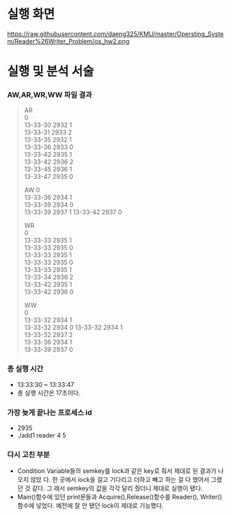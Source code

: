 
# 실행 화면 
 
 https://raw.githubusercontent.com/daeng325/KMU/master/Opersting_System/Reader%26Writer_Problem/os_hw2.png
 
# 실행 및 분석 서술 
 
 
### AW,AR,WR,WW 파일 결과 

> AR  
> 0  
> 13-33-30 2932 1  
> 13-33-31 2933 2  
> 13-33-35 2932 1  
> 13-33-36 2933 0  
> 13-33-42 2935 1  
> 13-33-42 2936 2  
> 13-33-45 2936 1  
> 13-33-47 2935 0    
> 
>  AW 
>   0  
>   13-33-36 2934 1  
>   13-33-39 2934 0  
>   13-33-39 2937 1 
> 13-33-42 2937 0     
> 
> WR  
> 0  
> 13-33-33 2935 1  
> 13-33-33 2935 0  
> 13-33-33 2935 1  
> 13-33-33 2935 0  
> 13-33-33 2935 1  
> 13-33-34 2936 2  
> 13-33-42 2935 1  
> 13-33-42 2936 0     
> 
> WW  
> 0  
> 13-33-32 2934 1  
> 13-33-32 2934 0 
> 13-33-32 2934 1  
> 13-33-32 2937 2  
> 13-33-36 2934 1  
> 13-33-39 2937 0

 
### 총 실행 시간 
-  13:33:30 ~ 13:33:47 
- 총 실행 시간은 17초이다. 
 
### 가장 늦게 끝나는 프로세스 id 
-  2935 
- ./add1 reader 4 5 
 
 
### 다시 고친 부분 
-  Condition Variable들의 semkey를 lock과 같은 key로 줘서 제대로 된 결과가 나오지 않았 다. 한 곳에서 lock을 걸고 기다리고 더하고 빼고 하는 걸 다 했어서 그랬던 것 같다. 그 래서 semkey의 값을 각각 달리 줬더니 제대로 실행이 됐다. 
- Main()함수에 있던 print문들과 Acquire(),Release()함수를 Reader(), Writer()함수에 넣었다. 예전에 잘 안 됐던 lock이 제대로 기능했다. 
